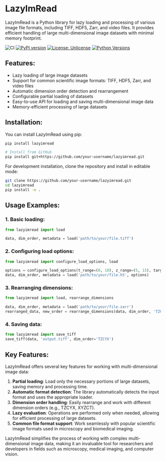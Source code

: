 # LazyImRead

LazyImRead is a Python library for lazy loading and processing of various image file formats, including TIFF, HDF5, Zarr, and video files. It provides efficient handling of large multi-dimensional image datasets with minimal memory footprint.

![CI](https://github.com/your-username/lazyimread/workflows/CI/badge.svg)
[![PyPI version](https://badge.fury.io/py/lazyimread.svg)](https://badge.fury.io/py/lazyimread)
[![License: Unlicense](https://img.shields.io/badge/license-Unlicense-blue.svg)](http://unlicense.org/)
[![Python Versions](https://img.shields.io/pypi/pyversions/lazyimread.svg)](https://pypi.org/project/lazyimread/)

## Features:

- Lazy loading of large image datasets
- Support for common scientific image formats: TIFF, HDF5, Zarr, and video files
- Automatic dimension order detection and rearrangement
- Configurable partial loading of datasets
- Easy-to-use API for loading and saving multi-dimensional image data
- Memory-efficient processing of large datasets

## Installation:

You can install LazyImRead using pip:

```bash
pip install lazyimread

# Install from GitHub
pip install git+https://github.com/your-username/lazyimread.git
```

For development installation, clone the repository and install in editable mode:

```bash
git clone https://github.com/your-username/lazyimread.git
cd lazyimread
pip install -e .
```

## Usage Examples:

### 1. Basic loading:

```python
from lazyimread import load

data, dim_order, metadata = load('path/to/your/file.tiff')
```

### 2. Configuring load options:

```python
from lazyimread import configure_load_options, load

options = configure_load_options(t_range=(0, 10), z_range=(5, 15), target_order='TZYXC')
data, dim_order, metadata = load('path/to/your/file.h5', options)
```

### 3. Rearranging dimensions:

```python
from lazyimread import load, rearrange_dimensions

data, dim_order, metadata = load('path/to/your/file.zarr')
rearranged_data, new_order = rearrange_dimensions(data, dim_order, 'TZCYX')
```

### 4. Saving data:

```python
from lazyimread import save_tiff
save_tiff(data, 'output.tiff', dim_order='TZCYX')
```

## Key Features:

LazyImRead offers several key features for working with multi-dimensional image data:

1. **Partial loading**: Load only the necessary portions of large datasets, saving memory and processing time.
2. **Automatic format detection**: The library automatically detects the input format and uses the appropriate loader.
3. **Dimension order handling**: Easily rearrange and work with different dimension orders (e.g., TZCYX, XYZCT).
4. **Lazy evaluation**: Operations are performed only when needed, allowing for efficient processing of large datasets.
5. **Common file format support**: Work seamlessly with popular scientific image formats used in microscopy and biomedical imaging.

LazyImRead simplifies the process of working with complex multi-dimensional image data, making it an invaluable tool for researchers and developers in fields such as microscopy, medical imaging, and computer vision.

